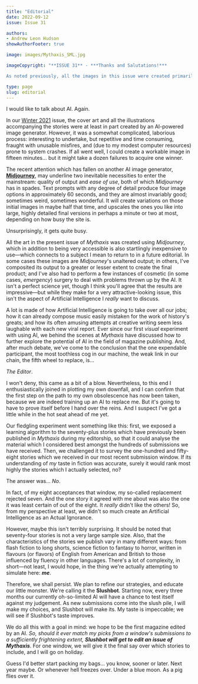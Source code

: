 ```yaml
---
title: "Editorial"
date: 2022-09-12
issue: Issue 31

authors:
- Andrew Leon Hudson
showAuthorFooter: true

image: images/Mythaxis_SML.jpg

imageCopyright: "**ISSUE 31** - ***Thanks and Salutations!***

As noted previously, all the images in this issue were created primarily using [Midjourney](https://www.midjourney.com/home/), the AI image generator. In the case of our cover, the sole prompt was the word 'mythaxis', of course."

type: page
slug: editorial
---
```


I would like to talk about AI. Again.

In our [Winter 2021](https://mythaxis.co.uk/issue-28/) issue, the cover art and all the illustrations accompanying the stories were at least in part created by an AI-powered image generator. However, it was a somewhat complicated, laborious process: interesting to undertake, but repetitive and time consuming, fraught with unusable misfires, and (due to my modest computer resources) prone to system crashes. If all went well, I could create a workable image in fifteen minutes... but it might take a dozen failures to acquire one winner.

The recent attention which has fallen on another AI image generator, **[Midjourney](https://www.midjourney.com/home/)**, may underline two inevitable necessities to enter the mainstream: quality of output and *ease of use*, both of which *Midjourney* has in spades. Text prompts with any degree of detail produce four image options in approximately 60 seconds, and they are almost invariably good; sometimes weird, sometimes wonderful. It will create variations on those initial images in maybe half that time, and upscales the ones you like into large, highly detailed final versions in perhaps a minute or two at most, depending on how busy the site is.

Unsurprisingly, it gets quite busy.

All the art in the present issue of *Mythaxis* was created using *Midjourney*, which in addition to being very accessible is also startlingly inexpensive to use—which connects to a subject I mean to return to in a future editorial. In some cases these images are *Midjourney*'s unaltered output; in others, I've composited its output to a greater or lesser extent to create the final product; and I've also had to perform a few instances of cosmetic (in some cases, *emergency*) surgery to deal with problems thrown up by the AI. It isn't a perfect science yet, though I think you'll agree that the results are impressive—but while they make for a very attractive-looking issue, this isn't the aspect of Artificial Intelligence I *really* want to discuss.

A lot is made of how Artificial Intelligence is going to take over all our jobs; how it can already compose music easily mistaken for the work of history's greats; and how its often amusing attempts at creative writing seem less laughable with each new viral report. Ever since our first *visual* experiment with using AI, we behind the scenes at *Mythaxis* have discussed how to further explore the potential of AI in the field of magazine publishing. And, after much debate, we've come to the conclusion that the one expendable participant, the most toothless cog in our machine, the weak link in our chain, the fifth wheel to replace, is...

*The Editor*.

I won't deny, this came as a bit of a blow. Nevertheless, to this end I enthusiastically joined in plotting my own downfall, and I can confirm that the first step on the path to my own obsolescence has now been taken, because we are indeed training up an AI to replace me. But it's going to have to prove itself before I hand over the reins. And I suspect I've got a little while in the hot seat ahead of me yet.

Our fledgling experiment went something like this: first, we exposed a learning algorithm to the seventy-plus stories which have previously been published in *Mythaxis* during my editorship, so that it could analyse the material which I considered best amongst the hundreds of submissions we have received. Then, we challenged it to survey the one-hundred and fifty-eight stories which we received in our most recent submission window. If its understanding of *my* taste in fiction was accurate, surely it would rank most highly the stories which I actually selected, no?

The answer was... *No*.

In fact, of my eight acceptances that window, my so-called replacement rejected seven. And the one story it agreed with me about was also the one it was least certain of out of the eight. It *really* didn't like the others! So, from my perspective at least, we didn't so much create an Artificial Intelligence as an Actual Ignorance.

However, maybe this isn't terribly surprising. It should be noted that seventy-four stories is not a very large sample size. Also, that the characteristics of the stories we publish vary in many different ways: from flash fiction to long shorts, science fiction to fantasy to horror, written in flavours (or flavors) of English from American and British to those influenced by fluency in other languages. There's a lot of complexity, in short—not least, I would hope, in the thing we're actually attempting to simulate here: ***me***.

Therefore, we shall persist. We plan to refine our strategies, and educate our little monster. We're calling it the **Slushbot**. Starting now, every three months our currently oh-so-limited AI will have a chance to test itself against my judgement. As new submissions come into the slush pile, I will make my choices, and Slushbot will make its. My taste is impeccable; we will see if Slushbot's taste improves.

We do all this with a goal in mind: we hope to be the first magazine edited by an AI. *So, should it ever match my picks from a window's submissions to a sufficiently frightening extent, **Slushbot will get to edit an issue of Mythaxis***. For one window, we will give it the final say over which stories to include, and I will go on holiday.

Guess I'd better start packing my bags... you know, sooner or later. Next year maybe. Or whenever hell freezes over. Under a blue moon. As a pig flies over it.
